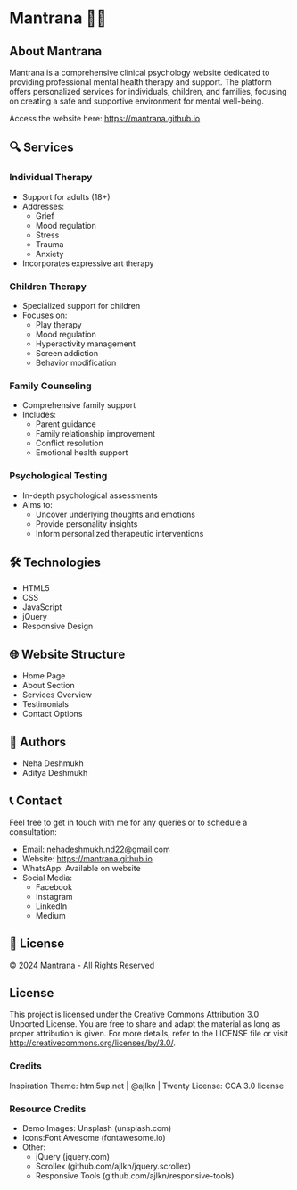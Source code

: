 # Mantrana 🧠💙

## About Mantrana

Mantrana is a comprehensive clinical psychology website dedicated to providing professional mental health therapy and support. The platform offers personalized services for individuals, children, and families, focusing on creating a safe and supportive environment for mental well-being.

Access the website here: https://mantrana.github.io

## 🔍 Services

### Individual Therapy
- Support for adults (18+)
- Addresses:
  * Grief
  * Mood regulation
  * Stress
  * Trauma
  * Anxiety
- Incorporates expressive art therapy

### Children Therapy
- Specialized support for children
- Focuses on:
  * Play therapy
  * Mood regulation
  * Hyperactivity management
  * Screen addiction
  * Behavior modification

### Family Counseling
- Comprehensive family support
- Includes:
  * Parent guidance
  * Family relationship improvement
  * Conflict resolution
  * Emotional health support

### Psychological Testing
- In-depth psychological assessments
- Aims to:
  * Uncover underlying thoughts and emotions
  * Provide personality insights
  * Inform personalized therapeutic interventions

## 🛠 Technologies

- HTML5
- CSS
- JavaScript
- jQuery
- Responsive Design

<!-- ## 📦 Installation

1. Clone the repository
```bash
git clone https://github.com/your-username/mantrana.git
```

2. Open `index.html` in your web browser -->

## 🌐 Website Structure

- Home Page
- About Section
- Services Overview
- Testimonials
- Contact Options

## 👥 Authors

- Neha Deshmukh
- Aditya Deshmukh

## 📞 Contact

Feel free to get in touch with me for any queries or to schedule a consultation:
- Email: nehadeshmukh.nd22@gmail.com
- Website: https://mantrana.github.io
- WhatsApp: Available on website
- Social Media:
  * Facebook
  * Instagram
  * LinkedIn
  * Medium

## 📄 License

© 2024 Mantrana - All Rights Reserved

<!-- ## 🤝 Contributing

Interested in contributing? Please read our contribution guidelines before submitting a pull request.

## How to Contribute

If you have suggestions or improvements, feel free to fork this repository, create a branch, and submit a pull request. Contributions to improve the website, add features, or suggest content ideas are welcome! -->

## License

This project is licensed under the Creative Commons Attribution 3.0 Unported License. You are free to share and adapt the material as long as proper attribution is given. For more details, refer to the LICENSE file or visit http://creativecommons.org/licenses/by/3.0/.

### Credits
Inspiration Theme: html5up.net | @ajlkn | Twenty
License: CCA 3.0 license

### Resource Credits
- Demo Images: Unsplash (unsplash.com)
- Icons:Font Awesome (fontawesome.io)
- Other: 
	* jQuery (jquery.com)
	* Scrollex (github.com/ajlkn/jquery.scrollex)
	* Responsive Tools (github.com/ajlkn/responsive-tools)

<!-- 

CREDITS:
Original Theme: html5up.net | @ajlkn | Twenty
License: CCA 3.0 license

Resource Credits:
Demo Images: Unsplash (unsplash.com)
Icons: Font Awesome (fontawesome.io)
Other:
	jQuery (jquery.com)
	Scrollex (github.com/ajlkn/jquery.scrollex)
	Responsive Tools (github.com/ajlkn/responsive-tools)
-->
